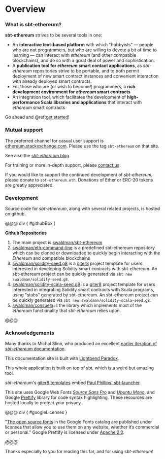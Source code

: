 # Overview

### What is sbt-ethereum?

__sbt-ethereum__ strives to be several tools in one:

* An __interactive text-based platform__ with which "hobbyists" &mdash; people who are not programmers, but who are willing to
  devote a bit of time to learning &mdash; can interact with _ethereum_ (and other compatible blockchains), and do so with a great
  deal of power and sophistication.
* A __publication tool for _ethereum_ smart contact applications__, as _sbt-ethereum_ repositories strive to be portable, and to
  both permit deployment of new smart contract instances and convenient interaction with already deployed smart contracts.
* For those who are (or wish to become!) programmers, a __rich development environment for _ethereum_ smart contracts__
* An integration tool, which facilitates the development of __high-performance Scala libraries and applications__ that
  interact with _ethereum_ smart contracts

Go ahead and @ref:[get started](tutorials/getting-started.md)!

### Mutual support

The preferred channel for casual user support is [ethereum.stackexchange.com](https://ethereum.stackexchange.com). Please use the tag `sbt-ethereum` on that site.

See also the [_sbt-ethereum_ blog](https://www.sbt-ethereum.io/blog/).

For training or more in-depth support, please [contact us](mailto:support@sbt-ethereum.io).

If you would like to support the continued development of _sbt-ethereum_, please donate to `sbt-ethereum.eth`.
Donations of Ether or ERC-20 tokens are greatly appreciated.

### Development

Source code for _sbt-ethereum_, along with several related projects, is hosted on github.

@@@ div { #githubBox }

**Github Repositories**

1. The main project is [swaldman/sbt-ethereum](https://github.com/swaldman/sbt-ethereum)
2. [swaldman/eth-command-line](https://github.com/swaldman/eth-command-line) is a predefined sbt-ethereum
   repository which can be cloned or downloaded to quickly begin interacting with the _Ethereum_ and
   compatible blockchains
3. [swaldman/solidity-seed.g8](https://github.com/swaldman/solidity-seed.g8) is a [giter8](https://github.com/foundweekends/giter8)
   project template for users interested in developing Solidity smart contracts with sbt-ethereum. An sbt-ethereum project can be
   quickly generated via `sbt new swaldman/solidity-seed.g8`.
4. [swaldman/solidity-scala-seed.g8](https://github.com/swaldman/solidity-scala-seed.g8) is a [giter8](https://github.com/foundweekends/giter8)
   project template for users interested in integrating Solidity smart contracts with Scala programs, using "stubs" generated by sbt-ethereum.
   An sbt-ethereum project can be quickly generated via `sbt new swaldman/solidity-scala-seed.g8`.
5. [swaldman/consuela](https://github.com/swaldman/consuela) is the library which implements most of the _ethereum_
   functionality that _sbt-ethereum_ relies upon.
   
@@@

### Acknowledgements

Many thanks to Michal Slinn, who produced an excellent [earlier iteration of _sbt-ethereum_ documentation](https://mslinn.gitbooks.io/sbt-ethereum/content/).

This documentation site is built with [Lightbend Paradox](https://developer.lightbend.com/docs/paradox/current/).

This whole application is built on top of [sbt](https://www.scala-sbt.org), which is a weird but amazing tool.

_sbt-ethereum_'s [giter8 templates](http://www.foundweekends.org/giter8/) embed [Paul Phillips' sbt-launcher](https://github.com/paulp/sbt-extras).

This site uses Google Web Fonts [_Source Sans Pro_](https://fonts.google.com/specimen/Source+Sans+Pro) and [_Ubuntu Mono_](https://fonts.google.com/specimen/Ubuntu+Mono),
and Google [Prettify](https://github.com/google/code-prettify) library for code syntax highlighting. These resources are hosted locally to protect your privacy.

@@@ div { #googleLicenses }

"[The open source fonts](https://developers.google.com/fonts/faq#can_i_use_fonts_from_the_google_fonts_catalog_on_any_page) in the Google Fonts catalog are published under 
licenses that allow you to use them on any website, whether it’s commercial or personal." Google Prettify is licensed under [Apache 2.0](https://github.com/google/code-prettify/blob/f1c3473acd1e8ea8c8c1a60c56e89f5cdd06f915/COPYING).

@@@

Thanks especially to you for reading this far, and for using _sbt-ethereum_!


